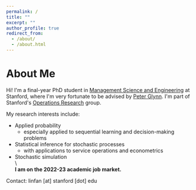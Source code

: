 ```yaml
---
permalink: /
title: ""
excerpt: ""
author_profile: true
redirect_from: 
  - /about/
  - /about.html
---
```


About Me
======
Hi! I'm a final-year PhD student in [Management Science and Engineering](https://msande.stanford.edu/) at Stanford, where I'm very fortunate to be advised by [Peter Glynn](https://web.stanford.edu/~glynn/). I'm part of Stanford's [Operations Research](https://or.stanford.edu/) group.
    
My research interests include:
- Applied probability
  - especially applied to sequential learning and decision-making problems
- Statistical inference for stochastic processes
  - with applications to service operations and econometrics
- Stochastic simulation           
\  
**I am on the 2022-23 academic job market.**    
  
Contact: linfan [at] stanford [dot] edu



